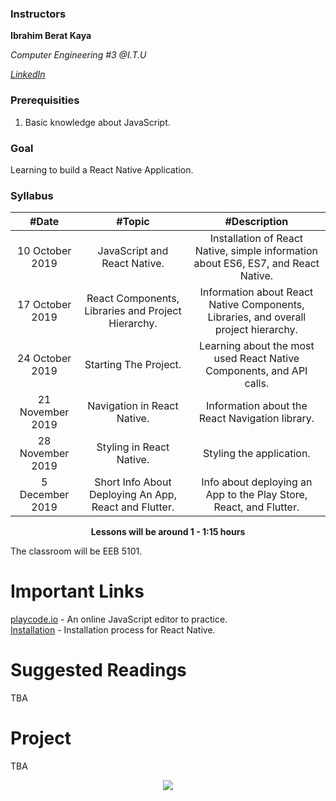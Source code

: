 ### Instructors

**Ibrahim Berat Kaya**

*Computer Engineering #3 @I.T.U*

[*LinkedIn*](https://www.linkedin.com/in/ibrahim-berat-kaya-0510b6193/)


### Prerequisities
1. Basic knowledge about JavaScript.

### Goal

Learning to build a React Native Application.

### Syllabus

|  #Date |  #Topic  | #Description  |
| :------------: | :------------: | :------------: |
| 10 October 2019 | JavaScript and React Native. | Installation of React Native, simple information about ES6, ES7, and React Native. |
| 17 October 2019  | React Components, Libraries and Project Hierarchy.  | Information about React Native Components, Libraries, and overall project hierarchy.   |
| 24 October 2019  |  Starting The Project.  | Learning about the most used React Native Components, and API calls.   |
| 21 November 2019  |  Navigation in React Native.  | Information about the React Navigation library.  |
| 28 November 2019  |  Styling in React Native.  | Styling the application.  |
| 5 December 2019  |  Short Info About Deploying An App, React and Flutter. |  Info about deploying an App to the Play Store, React, and Flutter.  |


<p align="center"><b>Lessons will be around 1 - 1:15 hours</b></p>

The classroom will be EEB 5101.

# Important Links

[playcode.io](https://playcode.io/online-javascript-editor) - An online JavaScript editor to practice. 
<br/>
[Installation](https://facebook.github.io/react-native/docs/getting-started) - Installation process for React Native. 

# Suggested Readings

TBA

# Project
TBA


<p align="center">
  <a href="//ituacm.com" target="_blank">
    <img src="https://ituacm.com/wp-content/uploads/2017/08/itu-logo.png">
  </a>
</p>

